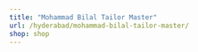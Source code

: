 ```yaml
---
title: "Mohammad Bilal Tailor Master"
url: /hyderabad/mohammad-bilal-tailor-master/
shop: shop
---
```

